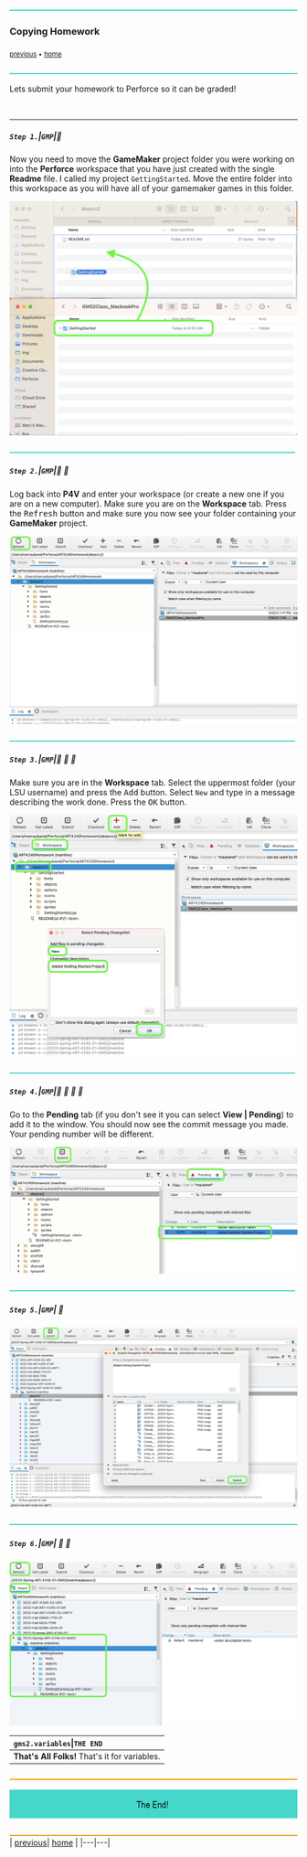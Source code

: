 ![](../images/line3.png)

### Copying Homework

<sub>[previous](../workspaces/README.md#user-content-workspaces-in-p4v) • [home](../README.md#user-content-gamemaker-studio-2-perforce) </sub>

![](../images/line3.png)

Lets submit your homework to Perforce so it can be graded!

<br>

---

##### `Step 1.`\|`GMP`|:small_blue_diamond:

Now you need to move the **GameMaker** project folder you were working on into the **Perforce** workspace that you have just created with the single **Readme** file.  I called my project `GettingStarted`. Move the entire folder into this workspace as you will have all of your gamemaker games in this folder.

![move game maker project over](images/moveProjectFolder.png)

![](../images/line2.png)

##### `Step 2.`\|`GMP`|:small_blue_diamond: :small_blue_diamond: 

Log back into **P4V** and enter your workspace (or create a new one if you are on a new computer).  Make sure you are on the **Workspace** tab. Press the <kbd>Refresh</kbd> button and make sure you now see your folder containing your **GameMaker** project.

![refresh perforce](images/refreshP4.png)

![](../images/line2.png)

##### `Step 3.`\|`GMP`|:small_blue_diamond: :small_blue_diamond: :small_blue_diamond:

Make sure you are in the **Workspace** tab.  Select the uppermost folder (your LSU username) and press the <kbd>Add</kbd> button.  Select `New` and type in a message describing the work done.  Press the <kbd>OK</kbd> button.

![add files to project](images/addFiles.png)

![](../images/line2.png)

##### `Step 4.`\|`GMP`|:small_blue_diamond: :small_blue_diamond: :small_blue_diamond: :small_blue_diamond:

Go to the **Pending** tab (if you don't see it you can select **View | Pending**) to add it to the window.  You should now see the commit message you made. Your pending number will be different.

![show pending list](images/p4Pending.png)

![](../images/line2.png)

##### `Step 5.`\|`GMP`| :small_orange_diamond:

![alt text](images/submit.png)

![](../images/line3.png)

##### `Step 6.`\|`GMP`| :small_orange_diamond: :small_blue_diamond:

![alt text](images/confirmInDepot.png)

| `gms2.variables`\|`THE END`| 
| :--- |
| **That's All Folks!** That's it for variables. |


![](../images/line.png)

<!-- <img src="https://via.placeholder.com/1000x100/45D7CA/000000/?text=The End!"> -->
![The End"](images/banner.png)

![](../images/line.png)
| [previous](../workspaces/README.md#user-content-workspaces-in-p4v)| [home](../README.md#user-content-gamemaker-studio-2-perforce) | 
|---|---|
